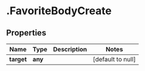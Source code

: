 # .FavoriteBodyCreate

## Properties
Name | Type | Description | Notes
------------ | ------------- | ------------- | -------------
**target** | **any** |  | [default to null]


